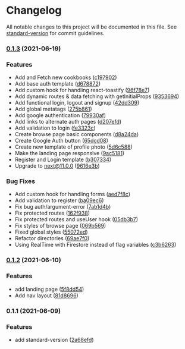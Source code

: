 # Changelog

All notable changes to this project will be documented in this file. See [standard-version](https://github.com/conventional-changelog/standard-version) for commit guidelines.

### [0.1.3](https://github.com/Railly/next-cooking-app/compare/v0.1.2...v0.1.3) (2021-06-19)


### Features

* Add and Fetch new cookbooks ([c197902](https://github.com/Railly/next-cooking-app/commit/c197902922d22c58c75306abfbb32eb5a7d860c1))
* Add base auth template ([d678872](https://github.com/Railly/next-cooking-app/commit/d678872d2b3ebf1337363badb8551f08c5ec9011))
* Add custom hook for handling react-toastify ([96f78e7](https://github.com/Railly/next-cooking-app/commit/96f78e74874629653a5751391475c4bc0106c021))
* Add dynamic routes & data fetching with getInitialProps ([9353694](https://github.com/Railly/next-cooking-app/commit/93536941357f5981f4fa69537757f5d5369312e9))
* Add functional login, logout and signup ([42dd309](https://github.com/Railly/next-cooking-app/commit/42dd309a8d2bec104876d7840bbb5be6c48fb7f3))
* Add global metatags ([275b861](https://github.com/Railly/next-cooking-app/commit/275b861bc4eb32998bee1d674ab5f44fc762ce37))
* Add google authentication ([79930af](https://github.com/Railly/next-cooking-app/commit/79930afc17701e6314cc1a83e233c18561c41f7d))
* Add links to alternate auth pages ([d207efd](https://github.com/Railly/next-cooking-app/commit/d207efd7d60f20007c01bd6ef3bad7e1db46fbe0))
* Add validation to login ([fe3323c](https://github.com/Railly/next-cooking-app/commit/fe3323c4f201f10797a7f05de80c20ccc171cd40))
* Create browse page basic components ([d8a24da](https://github.com/Railly/next-cooking-app/commit/d8a24dabbc4a5a14d9ce0f10e6c7232fe8b5b6e8))
* Create Google Auth button ([65dcd08](https://github.com/Railly/next-cooking-app/commit/65dcd0826450518b5ee3221e42f2b2d9cd0abfb5))
* Create new template of profile photo ([5d6c588](https://github.com/Railly/next-cooking-app/commit/5d6c588f46180ec0ca9f2af610afc1e988b07965))
* Make the landing page responsive ([9ac5181](https://github.com/Railly/next-cooking-app/commit/9ac518145d7b25ca4621cd5838ac9d2e28bf1e2d))
* Register and Login template ([b307334](https://github.com/Railly/next-cooking-app/commit/b30733463bb0e407bece979a944e5099acae58d2))
* Upgrade to next@11.0.0 ([9616e3b](https://github.com/Railly/next-cooking-app/commit/9616e3bdd3d9fdf4a4716dad505c0620c6ee762d))


### Bug Fixes

* Add custom hook for handling forms ([aed7f8c](https://github.com/Railly/next-cooking-app/commit/aed7f8caceeb989ede8d22a2b93dc8b2bef96121))
* Add validation to register ([ba09ec6](https://github.com/Railly/next-cooking-app/commit/ba09ec69d72786925b666ba4b3f90933f6052088))
* Fix bug auth/argument-error ([7ab1d4b](https://github.com/Railly/next-cooking-app/commit/7ab1d4b6f17ae3c1ca3e3e3d8771256d87ba678b))
* Fix protected routes ([162f938](https://github.com/Railly/next-cooking-app/commit/162f938b49440e154e75b4c49aedc9e99c7eb872))
* Fix protected routes and useUser hook ([05db3b7](https://github.com/Railly/next-cooking-app/commit/05db3b7c6ab272e5bf1ce6d403a7757c26d9b31d))
* Fix styles of browse page ([069b569](https://github.com/Railly/next-cooking-app/commit/069b56915f0d43a9d84bfdbb308630480666046e))
* Fixed global styles ([55072ed](https://github.com/Railly/next-cooking-app/commit/55072ed19939bea9584b0ead6e64d25d20c03e5a))
* Refactor directories ([69ae7f0](https://github.com/Railly/next-cooking-app/commit/69ae7f05ad00e1bf772efc89e702023cda830db3))
* Using RealTime with Firestore instead of flag variables ([c3b6263](https://github.com/Railly/next-cooking-app/commit/c3b626339348107b676651654d87bc36e53ab462))

### [0.1.2](https://github.com/Railly/next-cooking-app/compare/v0.1.1...v0.1.2) (2021-06-10)


### Features

* add landing page ([5f8dd54](https://github.com/Railly/next-cooking-app/commit/5f8dd5474e3f140fb3fdfac5096439e2acc41a97))
* Add nav layout ([81d8696](https://github.com/Railly/next-cooking-app/commit/81d86969befa1684cf454e7f0984d2a1d3a32648))

### 0.1.1 (2021-06-09)


### Features

* add standard-version ([2a68efd](https://github.com/Railly/next-cooking-app/commit/2a68efd92ff99f66a91ba6ac7a344aaec4efff5f))
